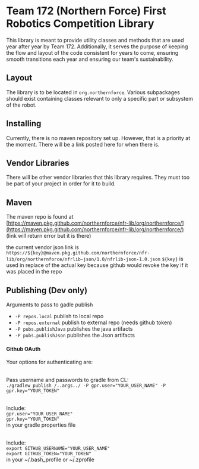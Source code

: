 # Team 172 (Northern Force) First Robotics Competition Library

This library is meant to provide utility classes and methods that are used year after year by Team 172. Additionally, it serves the purpose of keeping the flow and layout of the code consistent for years to come, ensuring smooth transitions each year and ensuring our team's sustainability.

## Layout

The library is to be located in `org.northernforce`. Various subpackages should exist containing classes relevant to only a specific part or subsystem of the robot.

## Installing

Currently, there is no maven repository set up. However, that is a priority at the moment. There will be a link posted here for when there is.

## Vendor Libraries

There will be other vendor libraries that this library requires. They must too be part of your project in order for it to build.

## Maven

The maven repo is found at [https://maven.pkg.github.com/northernforce/nfr-lib/org/northernforce/](https://maven.pkg.github.com/northernforce/nfr-lib/org/northernforce/)
(link will return error but it is there)  

the current vendor json link is `https://${key}@maven.pkg.github.com/northernforce/nfr-lib/org/northernforce/nfrlib-json/1.0/nfrlib-json-1.0.json`
`${key}` is used in replace of the actual key because github would revoke the key if it was placed in the repo


## Publishing (Dev only)

Arguments to pass to gadle publish
* `-P repos.local` publish to local repo
* `-P repos.external` publish to external repo (needs github token)
* `-P pubs.publishJava` publishes the java artifacts
* `-P pubs.publishJson` publishes the Json artifacts

#### Github OAuth
Your options for authenticating are: <br><br>

Pass username and passwords to gradle from CL: <br>
`./gradlew publish /..args../ -P gpr.user="YOUR_USER_NAME" -P gpr.key="YOUR_TOKEN"`<br><br>

Include:<br>
`gpr.user="YOUR_USER_NAME"` <br>
`gpr.key="YOUR_TOKEN"`<br>
in your gradle properties file<br><br>

Include:<br>
`export GITHUB_USERNAME="YOUR_USER_NAME"`<br>
`export GITHUB_TOKEN="YOUR_TOKEN"`<br>
in your ~/.bash_profile or ~/.zprofile
